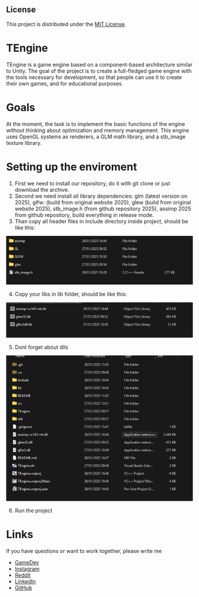 ## License
This project is distributed under the [MIT License](LICENSE).

# TEngine

TEngine is a game engine based on a component-based architecture similar to Unity. The goal of the project is to create a full-fledged game engine with the tools necessary for development, so that people can use it to create their own games, and for educational purposes.

# Goals

At the moment, the task is to implement the basic functions of the engine without thinking about optimization and memory management. This engine uses OpenGL systems as renderers, a GLM math library, and a stb_image texture library.

# Setting up the enviroment

1. First we need to install our repository, do it with git clone or just download the archive.
2. Second we need install all library dependencies: glm (latest version on 2025),
glfw: (build from original website 2025), glew (build from original website 2025), stb_image.h (from github repository 2025),
assimp 2025 from github repository, build everything in release mode.
3. Than copy all header files in include directory inside project, should be like this:

![include.png](README/include.png)

4. Copy your libs in lib folder, should be like this:

![lib.png](README/lib.png)

5. Dont forget about dlls

![folder.png](README/folder.png)

6. Run the project

# Links

If you have questions or want to work together, please write me

- [GameDev](https://gamedev.net/sekt4nt/)
- [Instagram](https://www.instagram.com/dtoronchenko_/)
- [Reddit](https://www.reddit.com/user/F1oating/)
- [LinkedIn](https://www.linkedin.com/in/dmytro-toronchenko-190383293/)
- [GitHub](https://github.com/f1oating)